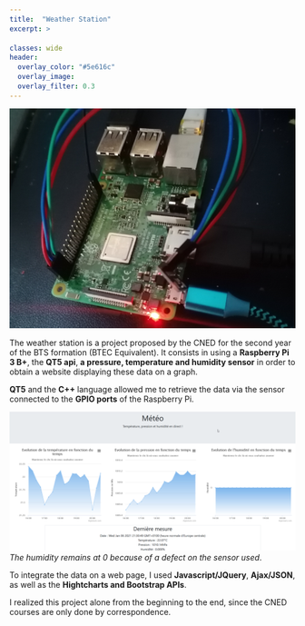 ```yaml
---
title:  "Weather Station"
excerpt: >
  
classes: wide
header:
  overlay_color: "#5e616c"
  overlay_image: 
  overlay_filter: 0.3
---
```



![](../assets/images/rpi.png)

The weather station is a project proposed by the CNED for the second year of the BTS formation (BTEC Equivalent). It consists in using a **Raspberry Pi 3 B+**, the **QT5 api**, **a pressure, temperature and humidity sensor** in order to obtain a website displaying these data on a graph.

**QT5** and the **C++** language allowed me to retrieve the data via the sensor connected to the **GPIO ports** of the Raspberry Pi.

![](../assets/images/station-meteo-screen.png)
*The humidity remains at 0 because of a defect on the sensor used*.

To integrate the data on a web page, I used **Javascript/JQuery**, **Ajax/JSON**, as well as the **Hightcharts and Bootstrap APIs**.

I realized this project alone from the beginning to the end, since the CNED courses are only done by correspondence.